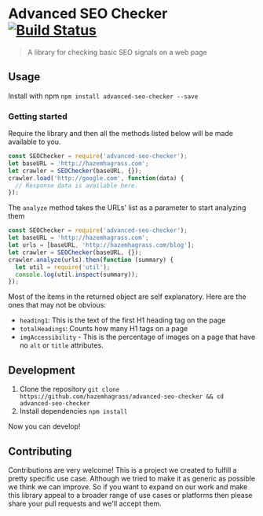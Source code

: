 # Advanced SEO Checker [![Build Status](https://travis-ci.org/Clever-Labs/seo-checker.svg?branch=master)](https://travis-ci.org/Clever-Labs/seo-checker)

> A library for checking basic SEO signals on a web page

## Usage

Install with npm `npm install advanced-seo-checker --save`

### Getting started

Require the library and then all the methods listed below will be made available to you.

```js
const SEOChecker = require('advanced-seo-checker');
let baseURL = 'http://hazemhagrass.com';
let crawler = SEOChecker(baseURL, {});
crawler.load('http://google.com', function(data) {
  // Response data is available here. 
});
```

The `analyze` method takes the URLs' list as a parameter to start analyzing them

<!-- TODO: Document options -->

```js
const SEOChecker = require('advanced-seo-checker');
let baseURL = 'http://hazemhagrass.com';
let urls = [baseURL, 'http://hazemhagrass.com/blog'];
let crawler = SEOChecker(baseURL, {});
crawler.analyze(urls).then(function (summary) {
  let util = require('util');
  console.log(util.inspect(summary));
});
```


Most of the items in the returned object are self explanatory. Here are the ones that may not be obvious:

* `heading1`: This is the text of the first H1 heading tag on the page
* `totalHeadings`: Counts how many H1 tags on a page
* `imgAccessibility` - This is the percentage of images on a page that have no `alt` or `title` attributes.

## Development

1. Clone the repository `git clone https://github.com/hazemhagrass/advanced-seo-checker && cd advanced-seo-checker`
2. Install dependencies `npm install`

Now you can develop!

## Contributing

Contributions are very welcome! This is a project we created to fulfill a pretty specific use case. Although we tried to make it as generic as possible we think we can improve. So if you want to expand on our work and make this library appeal to a broader range of use cases or platforms then please share your pull requests and we'll accept them.
